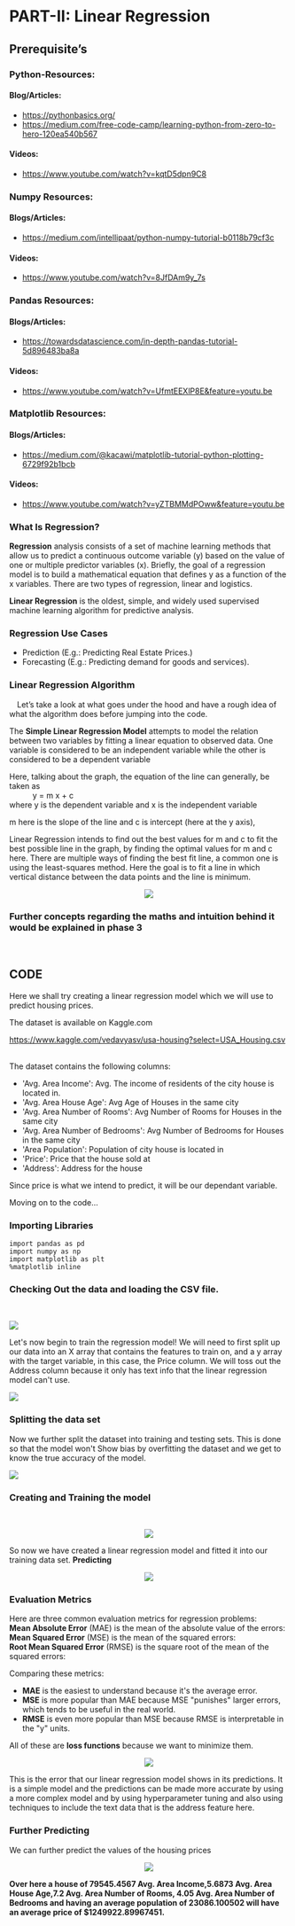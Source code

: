 # PART-II: Linear Regression

## **Prerequisite’s**

### **Python-Resources:**
#### Blog/Articles:

- https://pythonbasics.org/
- https://medium.com/free-code-camp/learning-python-from-zero-to-hero-120ea540b567

#### Videos:
- https://www.youtube.com/watch?v=kqtD5dpn9C8

### **Numpy Resources:**
#### Blogs/Articles:
- https://medium.com/intellipaat/python-numpy-tutorial-b0118b79cf3c

#### Videos:
- https://www.youtube.com/watch?v=8JfDAm9y_7s

### **Pandas Resources:**
#### Blogs/Articles:
- https://towardsdatascience.com/in-depth-pandas-tutorial-5d896483ba8a

#### Videos:
- https://www.youtube.com/watch?v=UfmtEEXlP8E&feature=youtu.be

### **Matplotlib Resources:**
#### Blogs/Articles:
- https://medium.com/@kacawi/matplotlib-tutorial-python-plotting-6729f92b1bcb

#### Videos:
- https://www.youtube.com/watch?v=yZTBMMdPOww&feature=youtu.be

### **What Is Regression?**
**Regression** analysis consists of a set of machine learning methods that allow us to predict
a continuous outcome variable (y) based on the value of one or multiple predictor variables
(x). Briefly, the goal of a regression model is to build a mathematical equation that defines y
as a function of the x variables. There are two types of regression, linear and logistics.

**Linear Regression** is the oldest, simple, and widely used supervised machine learning algorithm for
predictive analysis.

### **Regression Use Cases**
- Prediction (E.g.: Predicting Real Estate Prices.)
- Forecasting (E.g.: Predicting demand for goods and services).

### **Linear Regression Algorithm**
&emsp;Let’s take a look at what goes under the hood and have a rough idea of what the
algorithm does before jumping into the code.

The **Simple Linear Regression Model** attempts to model the relation between two
variables by fitting a linear equation to observed data. One variable is considered to be an
independent variable while the other is considered to be a dependent variable

Here, talking about the graph, the equation of the line can generally, be taken as <br>
&emsp;&emsp;&emsp;y = m x + c <br>
where y is the dependent variable and x is the independent variable

m here is the slope of the line and c is intercept (here at the y axis), <br>

Linear Regression intends to find out the best values for m and c to fit the best possible line
in the graph, by finding the optimal values for m and c here. There are multiple ways of
finding the best fit line, a common one is using the least-squares method. Here the goal is to
fit a line in which vertical distance between the data points and the line is minimum.

<p align="center">
  <img  src="img/img_1.png">
</p>

###  Further concepts regarding the maths and intuition behind it would be explained in phase 3

<br>

## **CODE**
Here we shall try creating a linear regression model which we will use to predict housing
prices.

The dataset is available on Kaggle.com

https://www.kaggle.com/vedavyasv/usa-housing?select=USA_Housing.csv

<br>
The dataset contains the following columns:

- 'Avg. Area Income': Avg. The income of residents of the city house is located in.
- 'Avg. Area House Age': Avg Age of Houses in the same city
- 'Avg. Area Number of Rooms': Avg Number of Rooms for Houses in the same city
- 'Avg. Area Number of Bedrooms': Avg Number of Bedrooms for Houses in the same
city
- 'Area Population': Population of city house is located in
- 'Price': Price that the house sold at
- 'Address': Address for the house

Since price is what we intend to predict, it will be our dependant variable.

Moving on to the code…

### Importing Libraries
    import pandas as pd
    import numpy as np
    import matplotlib as plt
    %matplotlib inline

### **Checking Out the data and loading the CSV file.**
<br>

![](img/img_2.png)


Let's now begin to train the regression model! We will need to first split up our data into an X
array that contains the features to train on, and a y array with the target variable, in this case,
the Price column. We will toss out the Address column because it only has text info that the
linear regression model can't use.

![](img/img_3.png)

### **Splitting the data set**
Now we further split the dataset into training and testing sets. This is done so that the model
won't
Show bias by overfitting the dataset and we get to know the true accuracy of the model.

![](img/img_4.png)

### **Creating and Training the model**
<br>

<p align="center">
  <img  src="img/img_5.png">
</p>


So now we have created a linear regression model and fitted it into our training data set.
**Predicting**
<br>

<p align="center">
  <img  src="img/img_6.png">
</p>


### **Evaluation Metrics**

Here are three common evaluation metrics for regression problems:<br>
**Mean Absolute Error** (MAE) is the mean of the absolute value of the errors:<br>
**Mean Squared Error** (MSE) is the mean of the squared errors:<br>
**Root Mean Squared Error** (RMSE) is the square root of the mean of the squared errors:

Comparing these metrics:
- **MAE** is the easiest to understand because it's the average error.
- **MSE** is more popular than MAE because MSE "punishes" larger errors, which tends to be useful in
the real world.
- **RMSE** is even more popular than MSE because RMSE is interpretable in the "y" units.

All of these are **loss functions** because we want to minimize them.

<p align="center">
  <img  src="img/img_7.png">
</p>


This is the error that our linear regression model shows in its predictions. It is a simple model
and the predictions can be made more accurate by using a more complex model and by
using hyperparameter tuning and also using techniques to include the text data that is the
address feature here.

### **Further Predicting**

We can further predict the values of the housing prices

<p align="center">
  <img  src="img/img_8.png">
</p>


**Over here a house of 79545.4567 Avg. Area Income,5.6873 Avg. Area House Age,7.2 Avg.
Area Number of Rooms, 4.05 Avg. Area Number of Bedrooms
and having an average population of 23086.100502 will have an average price of
$1249922.89967451.**


